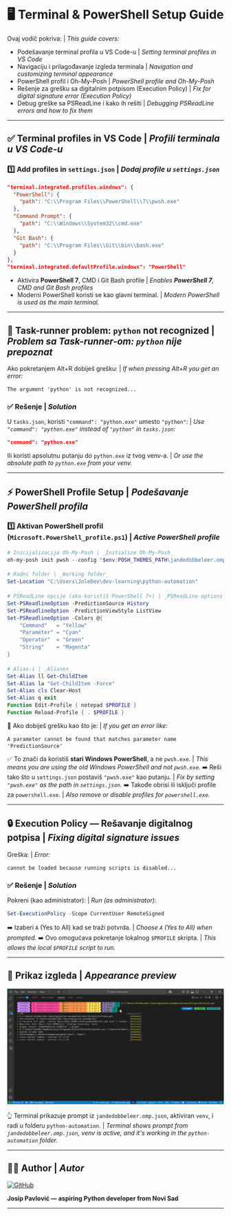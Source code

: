 # 🖥️ Terminal & PowerShell Setup Guide

Ovaj vodič pokriva: | _This guide covers:_

- Podešavanje terminal profila u VS Code-u | _Setting terminal profiles in VS Code_
- Navigaciju i prilagođavanje izgleda terminala | _Navigation and customizing terminal appearance_
- PowerShell profil i Oh-My-Posh | _PowerShell profile and Oh-My-Posh_
- Rešenje za grešku sa digitalnim potpisom (Execution Policy) | _Fix for digital signature error (Execution Policy)_
- Debug greške sa PSReadLine i kako ih rešiti | _Debugging PSReadLine errors and how to fix them_

---

## ✅ Terminal profiles in VS Code | _Profili terminala u VS Code-u_

### 1️⃣ Add profiles in `settings.json` | _Dodaj profile u `settings.json`_

```json
"terminal.integrated.profiles.windows": {
  "PowerShell": {
    "path": "C:\\Program Files\\PowerShell\\7\\pwsh.exe"
  },
  "Command Prompt": {
    "path": "C:\\Windows\\System32\\cmd.exe"
  },
  "Git Bash": {
    "path": "C:\\Program Files\\Git\\bin\\bash.exe"
  }
},
"terminal.integrated.defaultProfile.windows": "PowerShell"
```

- Aktivira **PowerShell 7**, CMD i Git Bash profile | _Enables **PowerShell 7**, CMD and Git Bash profiles_
- Moderni PowerShell koristi se kao glavni terminal. | _Modern PowerShell is used as the main terminal._

---

## 🔁 Task-runner problem: `python` not recognized | _Problem sa Task-runner-om: `python` nije prepoznat_

Ako pokretanjem Alt+R dobiješ grešku: | _If when pressing Alt+R you get an error:_

```
The argument 'python' is not recognized...
```

### ✅ Rešenje | _Solution_

U `tasks.json`, koristi `"command": "python.exe"` umesto `"python"`: | _Use `"command": "python.exe"` instead of `"python"` in `tasks.json`:_

```json
"command": "python.exe"
```

Ili koristi apsolutnu putanju do `python.exe` iz tvog venv-a. | _Or use the absolute path to `python.exe` from your venv._

---

## ⚡ PowerShell Profile Setup | _Podešavanje PowerShell profila_

### 1️⃣ Aktivan PowerShell profil (`Microsoft.PowerShell_profile.ps1`) | _Active PowerShell profile_

```powershell
# Inicijalizacija Oh-My-Posh | _Initialize Oh-My-Posh_
oh-my-posh init pwsh --config "$env:POSH_THEMES_PATH\jandedobbeleer.omp.json" | Invoke-Expression

# Radni folder | _Working folder_
Set-Location "C:\Users\JoleDev\dev-learning\python-automation"

# PSReadLine opcije (ako koristiš PowerShell 7+) | _PSReadLine options (if using PowerShell 7+)
Set-PSReadlineOption -PredictionSource History
Set-PSReadlineOption -PredictionViewStyle ListView
Set-PSReadlineOption -Colors @{
    "Command"   = "Yellow"
    "Parameter" = "Cyan"
    "Operator"  = "Green"
    "String"    = "Magenta"
}

# Alias-i | _Aliases_
Set-Alias ll Get-ChildItem
Set-Alias la "Get-ChildItem -Force"
Set-Alias cls Clear-Host
Set-Alias q exit
Function Edit-Profile { notepad $PROFILE }
Function Reload-Profile { . $PROFILE }
```

📌 Ako dobiješ grešku kao što je: | _If you get an error like:_

```
A parameter cannot be found that matches parameter name 'PredictionSource'
```

✅ To znači da koristiš **stari Windows PowerShell**, a ne `pwsh.exe`. | _This means you are using the old Windows PowerShell and not `pwsh.exe`._
➡️ Reši tako što u `settings.json` postaviš `"pwsh.exe"` kao putanju. | _Fix by setting `"pwsh.exe"` as the path in `settings.json`._
➡️ Takođe obrisi ili isključi profile za `powershell.exe`. | _Also remove or disable profiles for `powershell.exe`._

---

## 🔒 Execution Policy — Rešavanje digitalnog potpisa | _Fixing digital signature issues_

Greška: | _Error:_

```
cannot be loaded because running scripts is disabled...
```

### ✅ Rešenje | _Solution_

Pokreni (kao administrator): | _Run (as administrator):_

```powershell
Set-ExecutionPolicy -Scope CurrentUser RemoteSigned
```

➡️ Izaberi `A` (Yes to All) kad se traži potvrda. | _Choose `A` (Yes to All) when prompted._
➡️ Ovo omogućava pokretanje lokalnog `$PROFILE` skripta. | _This allows the local `$PROFILE` script to run._

---

## 📸 Prikaz izgleda | _Appearance preview_

![powershell-theme](../../assets/powershell_theme.png)

👆 Terminal prikazuje prompt iz `jandedobbeleer.omp.json`, aktiviran `venv`, i radi u folderu `python-automation`. | _Terminal shows prompt from `jandedobbeleer.omp.json`, venv is active, and it's working in the `python-automation` folder._

---

## 👨‍💻 Author | _Autor_

[![GitHub](https://img.shields.io/badge/GitHub-Josip%20Pavlović-blue?logo=github)](https://github.com/Jole85)

**Josip Pavlović — aspiring Python developer from Novi Sad**

---
